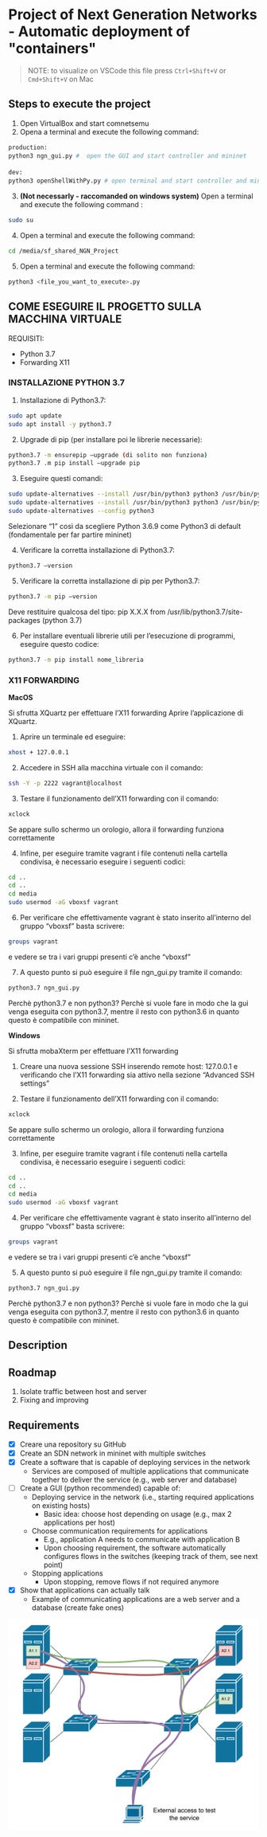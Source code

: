 # Project of Next Generation Networks - Automatic deployment of "containers"

> NOTE: to visualize on VSCode this file press `Ctrl+Shift+V` or `Cmd+Shift+V` on Mac

## Steps to execute the project

1. Open VirtualBox and start comnetsemu
2. Opena a terminal and execute the following command:

```bash
production:
python3 ngn_gui.py #  open the GUI and start controller and mininet

dev:
python3 openShellWithPy.py # open terminal and start controller and mininet
```

3. **(Not necessarly - raccomanded on windows system)** Open a terminal and execute the following command :

```bash
sudo su
```

4. Open a terminal and execute the following command:

```bash
cd /media/sf_shared_NGN_Project
```

5. Open a terminal and execute the following command:

```bash
python3 <file_you_want_to_execute>.py
```

## COME ESEGUIRE IL PROGETTO SULLA MACCHINA VIRTUALE

REQUISITI:
- Python 3.7
- Forwarding X11

### INSTALLAZIONE PYTHON 3.7

1. Installazione di Python3.7:

```bash	
sudo apt update
sudo apt install -y python3.7
```

2. Upgrade di pip (per installare poi le librerie necessarie):

```bash	
python3.7 -m ensurepip —upgrade (di solito non funziona)
python3.7 .m pip install —upgrade pip
```

3. Eseguire questi comandi:
	
```bash  
sudo update-alternatives --install /usr/bin/python3 python3 /usr/bin/python3.6 1 
sudo update-alternatives --install /usr/bin/python3 python3 /usr/bin/python3.7 2 
sudo update-alternatives --config python3
```
Selezionare “1” così da scegliere Python 3.6.9 come Python3 di default (fondamentale per far partire mininet)

4. Verificare la corretta installazione di Python3.7:
	
```bash
python3.7 —version
```

5. Verificare la corretta installazione di pip per Python3.7:

```bash
python3.7 -m pip —version
```
Deve restituire qualcosa del tipo: pip X.X.X from /usr/lib/python3.7/site-packages (python 3.7)

6. Per installare eventuali librerie utili per l’esecuzione di programmi, eseguire questo codice:
	
```bash
python3.7 -m pip install nome_libreria
```

### X11 FORWARDING

**MacOS**

Si sfrutta XQuartz per effettuare l’X11 forwarding
Aprire l’applicazione di XQuartz.

1. Aprire un terminale ed eseguire:

```bash
xhost + 127.0.0.1
```
 
2. Accedere in SSH alla macchina virtuale con il comando:

```bash
ssh -Y -p 2222 vagrant@localhost
```

3. Testare il funzionamento dell’X11 forwarding con il comando:

```bash
xclock
```
Se appare sullo schermo un orologio, allora il forwarding funziona correttamente

4. Infine, per eseguire tramite vagrant i file contenuti nella cartella condivisa, è necessario eseguire i seguenti codici:
	
```bash
cd ..
cd ..
cd media
sudo usermod -aG vboxsf vagrant
```

6. Per verificare che effettivamente vagrant è stato inserito all’interno del gruppo “vboxsf” basta scrivere:
	
```bash
groups vagrant
```
e vedere se tra i vari gruppi presenti c’è anche “vboxsf”

7. A questo punto si può eseguire il file ngn_gui.py tramite il comando:

```bash
python3.7 ngn_gui.py
```

Perchè python3.7 e non python3?
Perchè si vuole fare in modo che la gui venga eseguita con python3.7, mentre il resto con python3.6 in quanto questo è compatibile con mininet.

**Windows**

Si sfrutta mobaXterm per effettuare l’X11 forwarding

1. Creare una nuova sessione SSH inserendo remote host: 127.0.0.1 e verificando che l’X11 forwarding sia attivo nella sezione “Advanced SSH settings”

2. Testare il funzionamento dell’X11 forwarding con il comando:

```bash
xclock
```
Se appare sullo schermo un orologio, allora il forwarding funziona correttamente

3. Infine, per eseguire tramite vagrant i file contenuti nella cartella condivisa, è necessario eseguire i seguenti codici:

```bash
cd ..
cd ..
cd media
sudo usermod -aG vboxsf vagrant
```

4. Per verificare che effettivamente vagrant è stato inserito all’interno del gruppo “vboxsf” basta scrivere:

```bash
groups vagrant
```
e vedere se tra i vari gruppi presenti c’è anche “vboxsf”

5. A questo punto si può eseguire il file ngn_gui.py tramite il comando:

```bash
python3.7 ngn_gui.py
```

Perchè python3.7 e non python3?
Perchè si vuole fare in modo che la gui venga eseguita con python3.7, mentre il resto con python3.6 in quanto questo è compatibile con mininet.

## Description

## Roadmap

1. Isolate traffic between host and server
2. Fixing and improving 

## Requirements

- [x] Creare una repository su GitHub
- [x] Create an SDN network in mininet with multiple switches
- [X] Create a software that is capable of deploying services in the network
  - Services are composed of multiple applications that communicate together to deliver the service (e.g., web server and database)
- [ ] Create a GUI (python recommended) capable of:
  - Deploying service in the network (i.e., starting required applications on existing hosts)
    - Basic idea: choose host depending on usage (e.g., max 2 applications per host)
  - Choose communication requirements for applications
    - E.g., application A needs to communicate with application B
    - Upon choosing requirement, the software automatically configures flows in the switches (keeping track of them, see next point)
  - Stopping applications
    - Upon stopping, remove flows if not required anymore
- [x] Show that applications can actually talk
  - Example of communicating applications are a web server and a database (create fake ones)

![Immage of the final project](./img/Project_SDN.png)
